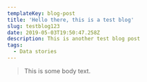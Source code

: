 ```yaml
---
templateKey: blog-post
title: 'Hello there, this is a test blog'
slug: testblog123
date: 2019-05-03T19:50:47.258Z
description: This is another test blog post
tags:
  - Data stories
---
```

> This is some body text.

